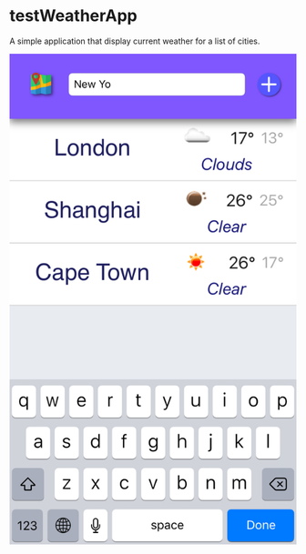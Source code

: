 # testWeatherApp
A simple application that display current weather for a list of cities.

<img src="373708BD-6E4C-4BDD-A78B-411CB52BB739.jpeg">
